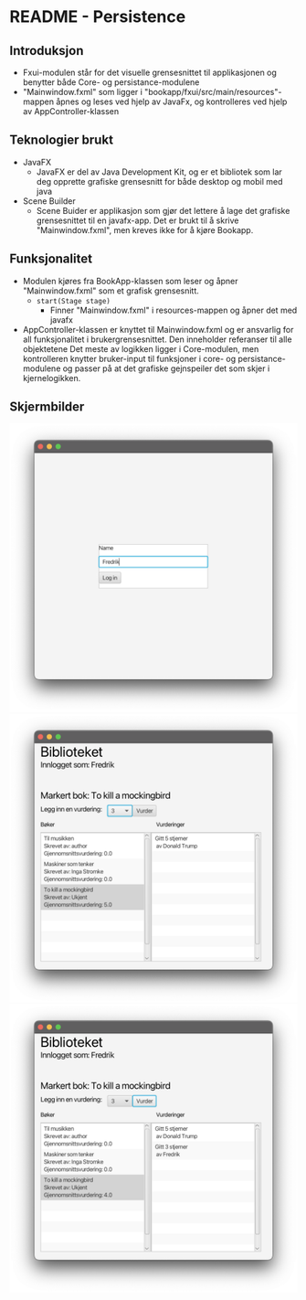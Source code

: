 # README - Persistence

## Introduksjon
* Fxui-modulen står for det visuelle grensesnittet til applikasjonen og benytter både Core- og persistance-modulene
* "Mainwindow.fxml" som ligger i "bookapp/fxui/src/main/resources"-mappen åpnes og leses ved hjelp av JavaFx, og kontrolleres ved hjelp av AppController-klassen

## Teknologier brukt
* JavaFX
	* JavaFX er del av Java Development Kit, og er et bibliotek som lar deg opprette grafiske grensesnitt for både desktop og mobil med java
* Scene Builder
  * Scene Buider er applikasjon som gjør det lettere å lage det grafiske grensesnittet til en javafx-app. Det er brukt til å skrive "Mainwindow.fxml", men kreves ikke for å kjøre Bookapp.

## Funksjonalitet
* Modulen kjøres fra BookApp-klassen som leser og åpner "Mainwindow.fxml" som et grafisk grensesnitt.
  * ```start(Stage stage)```
    * Finner "Mainwindow.fxml" i resources-mappen og åpner det med javafx
* AppController-klassen er knyttet til Mainwindow.fxml og er ansvarlig for all funksjonalitet i brukergrensesnittet. Den inneholder referanser til alle objektetene Det meste av logikken ligger i Core-modulen, men kontrolleren knytter bruker-input til funksjoner i core- og persistance-modulene og passer på at det grafiske gejnspeiler det som skjer i kjernelogikken.

## Skjermbilder
![Viser innloggingsside](/docs/Bilder/Innlogging.png)
![Viser hovedside før review](/docs/Bilder/PreReviewR2.png)
![Viser hovedside etter review](/docs/Bilder/PostReviewR2.png)